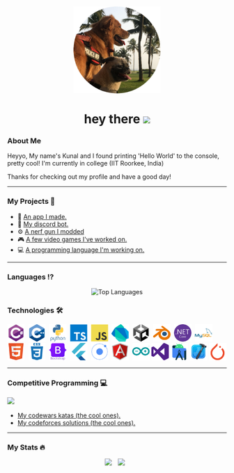 <div id="header" align="center">
  <img src="Images/heart.png" width="200" height="200">
</div>
<h1 align="center">
  <div>
    hey there
    <img src="https://media.giphy.com/media/hvRJCLFzcasrR4ia7z/giphy.gif" width="30px"/>  
  </div>
</h1>

### About Me 
Heyyo, My name's Kunal and I found printing 'Hello World' to the console, pretty cool!
I'm currently in college (IIT Roorkee, India)

Thanks for checking out my profile and have a good day!

---

### My Projects  🌱

-  📱 <a href="https://github.com/kunrex/Scribie.app" target="_blank">An app I made.</a>
-  🤖 <a href="https://github.com/kunrex/Pepper.bot" target="_blank">My discord bot.</a>
-  ⚙️ <a href="https://github.com/kunrex/ard.blaster" target="_blank">A nerf gun I modded</a>
-  🎮 <a href="https://kunrex.itch.io/" target="_blank">A few video games I've worked on.</a>
-  💻 <a href="https://github.com/kunrex/Sugar.lang" target="_blank">A programming language I'm working on.</a>

---

### Languages :interrobang:

<div align="center">
  <img src="https://github-readme-stats.vercel.app/api/top-langs/?username=kunrex&layout=compact&theme=vision-friendly-dark" alt="Top Languages"/>
</div>

### Technologies  :hammer_and_wrench:

<div>
  <img src="https://github.com/devicons/devicon/blob/master/icons/csharp/csharp-original.svg" title="C#" alt="C#" width="40" height="40"/>&nbsp;
  <img src="https://github.com/devicons/devicon/blob/master/icons/cplusplus/cplusplus-original.svg" title="C++" alt="C++" width="40" height="40"/>&nbsp;
  <img src="https://github.com/devicons/devicon/blob/master/icons/python/python-original-wordmark.svg" title="Python" alt="Python" width="40" height="40"/>&nbsp;
  <img src="https://github.com/devicons/devicon/blob/master/icons/typescript/typescript-original.svg" title="TS" alt="tS" width="40" height="40"/>&nbsp;
  <img src="https://github.com/devicons/devicon/blob/master/icons/javascript/javascript-original.svg" title="JS" alt="FlJSutter" width="40" height="40"/>&nbsp;
  <img src="https://github.com/devicons/devicon/blob/master/icons/dart/dart-original.svg" title="Dart" alt="Dart" width="40" height="40"/>&nbsp;
  <img src="https://github.com/devicons/devicon/blob/master/icons/unity/unity-original.svg" title="Unity" alt="Unity " width="40" height="40"/>&nbsp;
  <img src="https://github.com/devicons/devicon/blob/master/icons/blender/blender-original.svg" title="Blender" alt="Blender" width="40" height="40"/>&nbsp;
  <img src="https://github.com/devicons/devicon/blob/master/icons/dotnetcore/dotnetcore-original.svg" title=".NET Core" alt=".NET Core" width="40" height="40"/>&nbsp;
  <img src="https://github.com/devicons/devicon/blob/master/icons/mysql/mysql-original-wordmark.svg" title="MySQL"  alt="MySQL" width="40" height="40"/>&nbsp;  
  <img src="https://github.com/devicons/devicon/blob/master/icons/html5/html5-original.svg" title="HTML5" alt="HTML5" width="40" height="40"/>&nbsp;
  <img src="https://github.com/devicons/devicon/blob/master/icons/css3/css3-plain-wordmark.svg"  title="CSS3" alt="CSS" width="40" height="40"/>&nbsp;
  <img src="https://github.com/devicons/devicon/blob/master/icons/bootstrap/bootstrap-original-wordmark.svg"  title="Boostrap" alt="Boostrap" width="40" height="40"/>&nbsp;
  <img src="https://github.com/devicons/devicon/blob/master/icons/flutter/flutter-original.svg" title="Flutter"  alt="Flutter" width="40" height="40"/>&nbsp;
  <img src="https://github.com/devicons/devicon/blob/master/icons/ionic/ionic-original.svg" title="Ionic" alt="Ionic" width="40" height="40"/>&nbsp;
  <img src="https://github.com/devicons/devicon/blob/master/icons/angularjs/angularjs-original.svg" title="Angular" alt="Angular" width="40" height="40"/>&nbsp;
  <img src="https://github.com/devicons/devicon/blob/master/icons/arduino/arduino-original.svg" title="Arduino" **alt="Ardunio" width="40" height="40"/>
  <img src="https://github.com/devicons/devicon/blob/master/icons/visualstudio/visualstudio-plain.svg" title="Visual Studio" **alt="Visual Studio" width="40" height="40"/>
  <img src="https://github.com/devicons/devicon/blob/master/icons/androidstudio/androidstudio-original.svg" title="Android Studio" **alt="Android Studio" width="40" height="40"/>
  <img src="https://github.com/devicons/devicon/blob/master/icons/xcode/xcode-original.svg" title="XCode" **alt="XCode" width="40" height="40"/>
  <img src="https://github.com/devicons/devicon/blob/master/icons/pytorch/pytorch-original.svg" title="XCode" **alt="XCode" width="40" height="40"/>
</div>

---

### Competitive Programming :computer:

<img src="https://www.codewars.com/users/kunrex/badges/large">

-  <a href="https://github.com/kunrex/Codewars" target="_blank">My codewars katas (the cool ones).</a>
-  <a href="https://github.com/kunrex/Codeforces" target="_blank">My codeforces solutions (the cool ones).</a>

---

###  My Stats  :fire:

<div align="center">
  <img style="margin-right: 2%;" src="https://github-readme-stats.vercel.app/api?username=kunrex&theme=dark">
  <img style="margin-right: 2%;" src="http://github-readme-streak-stats.herokuapp.com?user=kunrex&theme=dark">
</div>
